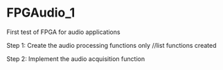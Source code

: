 # FPGAudio_1
First test of FPGA for audio applications

Step 1: Create the audio processing functions only
//list functions created

Step 2: Implement the audio acquisition function
